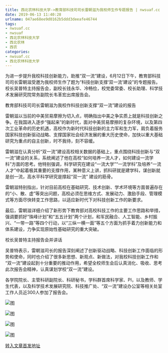 ```yaml
---
title: 西北农林科技大学->教育部科技司司长雷朝滋为我校师生作专题报告 | nwsuaf.cc
date: 2019-06-13 11:40:28
urlname: 047ae68ee9d0162b5ddd3deeafe46744
tags: 
- nwsuaf.cc
- nwsuaf
- 西北农林科技大学
- 西北农林
- 西农
categories:
- nwsuaf.cc
- 西北农林科技大学
---
```



为进一步提升我校科技创新能力，助推“双一流”建设，6月12日下午，教育部科技司司长雷朝滋受邀为我校师生作了题为“科技创新支撑‘双一流’建设”的专题报告。校长吴普特主持报告会，副校长钱永华、冷畅俭，校党委常委、校长助理、科学技术发展研究院常务副院长韦革宏出席报告会。

教育部科技司司长雷朝滋为我校作科技创新支撑“双一流”建设的报告

雷朝滋以当前的中美贸易摩擦为切入点，明确指出中美之争实质上就是科技创新之争。在我国进入逐步“强起来”的新时代，面对中美贸易摩擦的复杂环境，以及第四次工业革命的历史机遇，高校作为新时代科技创新的主力军和生力军，肩负着服务国家科技创新驱动战略、支撑国家社会经济发展的重大历史使命，加快以重大基础研究为重点的自主创新，时不我待，刻不容缓。

雷朝滋在认真分析“双一流”建设高校相关数据的基础上，重点围绕科技创新与“双一流”建设的关系，系统阐述了他在高校“如何培养一流人才，如何建设一流学科”方面的思考。他特别强调，科学研究在建设“一流大学”“一流学科”及培养“一流人才”中起着极其重要的支撑作用，某种意义上讲，抓科研就是建学科，谋创新就是创一流，高水平科学研究是撑起“双一流” 建设的筋骨。

雷朝滋特别指出，针对目前高校在基础研究、技术创新、学术环境等方面普遍存在的“小、散、虚”等突出问题，高校必须在思维方式、发展动力、激励手段、管理模式等方面尽快转变工作思路，以适应新时代下对科技创新工作的新要求。

最后，雷朝滋详细介绍了新形势下教育部对高校科技工作的主要工作思路和举措，强调要抓好“珠峰计划”和“五五计划”两个计划，和军民融合、人工智能、乡村振兴、“一带一路”等四个行动，以“三纵一横一面”等五个方面为抓手着力创新能力和体系建设，力争实现原始性基础研究的重大突破。

校长吴普特主持报告会并讲话

吴普特表示，雷朝滋司长的报告深刻阐述了创新驱动战略、科技创新工作面临的形势和使命，同时也介绍了很多新思想、新观点、新做法，对我校科技创新工作和 “双一流”建设起到十分重要的推动作用，希望全校师生会后认真消化、吸收、思考此次报告会精神，认真谋划学校“双一流”建设。

各学院院长、主管科研副院长、科研秘书，学科群首席科学家、PI，以及教师、学生代表，以及科学技术发展研究院、科技推广处、“双一流”建设办公室等相关处室工作人员近300人参加了报告会。



![图](https://news.nwsuaf.edu.cn/images/content/2019-06/20190613105537063128.JPG)

![图](https://news.nwsuaf.edu.cn/images/content/2019-06/20190613105508134090.JPG)

![图](https://news.nwsuaf.edu.cn/images/content/2019-06/20190613105432287921.JPG)

![图](https://news.nwsuaf.edu.cn/images/content/2019-06/20190613105412572800.JPG)

[转入文章首发地址](https://news.nwsuaf.edu.cn/xnxw/90233.htm)